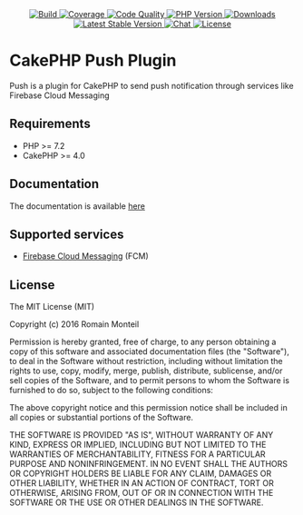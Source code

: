 <div align="center">
    <a href="https://travis-ci.org/ker0x/cakephp-push" title="Build">
        <img src="https://img.shields.io/travis/ker0x/cakephp-push.svg?style=for-the-badge" alt="Build">
    </a>
    <a href="https://scrutinizer-ci.com/g/ker0x/cakephp-push/" title="Coverage">
        <img src="https://img.shields.io/scrutinizer/coverage/g/ker0x/cakephp-push.svg?style=for-the-badge" alt="Coverage">
    </a>
    <a href="https://scrutinizer-ci.com/g/ker0x/cakephp-push/" title="Code Quality">
        <img src="https://img.shields.io/scrutinizer/g/ker0x/cakephp-push.svg?style=for-the-badge" alt="Code Quality">
    </a>
    <a href="https://php.net" title="PHP Version">
        <img src="https://img.shields.io/badge/php-%3E%3D%205.6-8892BF.svg?style=for-the-badge" alt="PHP Version">
    </a>
    <a href="https://packagist.org/packages/ker0x/cakephp-push" title="Downloads">
        <img src="https://img.shields.io/packagist/dt/ker0x/cakephp-push.svg?style=for-the-badge" alt="Downloads">
    </a>
    <a href="https://packagist.org/packages/ker0x/cakephp-push" title="Latest Stable Version">
        <img src="https://img.shields.io/packagist/v/ker0x/cakephp-push.svg?style=for-the-badge" alt="Latest Stable Version">
    </a>
    <a href="http://cakephp-push.readthedocs.org/en/latest/?badge=latest" title="Documentation">
        <img src="https://readthedocs.org/projects/cakephp-push/badge/?version=latest&style=for-the-badge" alt="Chat">
    </a>
    <a href="https://packagist.org/packages/ker0x/cakephp-push" title="License">
        <img src="https://img.shields.io/packagist/l/ker0x/cakephp-push.svg?style=for-the-badge" alt="License">
    </a>
</div>

# CakePHP Push Plugin

Push is a plugin for CakePHP to send push notification through services like Firebase Cloud Messaging

## Requirements

* PHP >= 7.2
* CakePHP >= 4.0

## Documentation

The documentation is available [here](http://cakephp-push.readthedocs.org/en/latest/)

## Supported services

* [Firebase Cloud Messaging](https://firebase.google.com/docs/cloud-messaging/) (FCM)

## License

The MIT License (MIT)

Copyright (c) 2016 Romain Monteil

Permission is hereby granted, free of charge, to any person obtaining a copy
of this software and associated documentation files (the "Software"), to deal
in the Software without restriction, including without limitation the rights
to use, copy, modify, merge, publish, distribute, sublicense, and/or sell
copies of the Software, and to permit persons to whom the Software is
furnished to do so, subject to the following conditions:

The above copyright notice and this permission notice shall be included in all
copies or substantial portions of the Software.

THE SOFTWARE IS PROVIDED "AS IS", WITHOUT WARRANTY OF ANY KIND, EXPRESS OR
IMPLIED, INCLUDING BUT NOT LIMITED TO THE WARRANTIES OF MERCHANTABILITY,
FITNESS FOR A PARTICULAR PURPOSE AND NONINFRINGEMENT. IN NO EVENT SHALL THE
AUTHORS OR COPYRIGHT HOLDERS BE LIABLE FOR ANY CLAIM, DAMAGES OR OTHER
LIABILITY, WHETHER IN AN ACTION OF CONTRACT, TORT OR OTHERWISE, ARISING FROM,
OUT OF OR IN CONNECTION WITH THE SOFTWARE OR THE USE OR OTHER DEALINGS IN THE
SOFTWARE.
